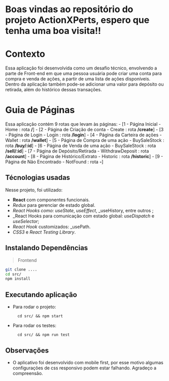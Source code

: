 # Boas vindas ao repositório do projeto ActionXPerts, espero que tenha uma boa visita!!

# Contexto

Essa aplicação foi desenvolvida como um desafio técnico, envolvendo a parte de Front-end em que uma pessoa usuária pode criar uma conta para compra e venda de ações, a partir de uma lista de ações disponíveis. Dentro da aplicação também pode-se adicionar uma valor para depósito ou retirada, além do histórico dessas transações.

# Guia de Páginas

Essa aplicação contém 9 rotas que levam às páginas:
    - [1 - Página Inicial - Home : rota **/**]
    - [2 - Página de Criação de conta - Create : rota **/create**]
    - [3 - Página de Login - Login : rota **/login**]
    - [4 - Página da Carteira de ações - Wallet : rota **/wallet**]
    - [5 - Página de Compra de uma ação - BuySaleStock : rota **/buy/:id**]
    - [6 - Página de Venda de uma ação - BuySaleStock : rota **/sell/:id**]
    - [7 - Página de Depósito/Retirada - WithdrawDeposit : rota **/account**]
    - [8 - Página de Histórico/Extrato - Historic : rota **/historic**]
    - [9 - Página de Não Encontrado - NotFound : rota **-**]
    
## Técnologias usadas

Nesse projeto, foi utilizado:

* **React** com componentes funcionais.
* _Redux_ para gerenciar de estado global.
* _React Hooks como: useState_, _useEffect_, _useHistory, entre outros ;
* _React Hooks para comunicação com estado global: _useDispatch_ e _useSelector_;
*  _React Hook_ customizados: _usePath.
*  _CSS3_ e _React Testing Library_.

## Instalando Dependências

> Frontend
```bash
git clone ....
cd src/
npm install
``` 
## Executando aplicação

* Para rodar o projeto:

  ```
    cd src/ && npm start
  ```
* Para rodar os testes:

  ```
    cd src/ && npm run test
  ```

## Observações

* O aplicativo foi desenvolvido com mobile first, por esse motivo algumas configurações de css responsivo podem estar falhando. Agradeço a compreensão.